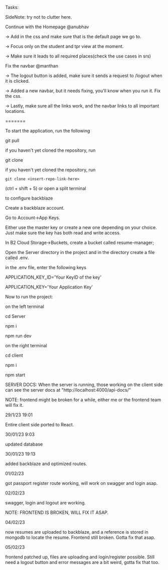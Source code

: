 Tasks:

SideNote: try not to clutter here.

Continue with the Homepage @anubhav


-> Add in the css and make sure that is the default page we go to.

-> Focus only on the student and tpr view at the moment.

-> Make sure it leads to all required places(check the use cases in srs)


Fix the navbar @manthan


-> The logout button is added, make sure it sends a request to /logout when it is clicked.

-> Added a new navbar, but it needs fixing, you'll know when you run it. Fix the css.

-> Lastly, make sure all the links work, and the navbar links to all important locations.

=======

To start the application, run the following

git pull

if you haven't yet cloned the repository, run

git clone <insert-repo-link-here>

if you haven't yet cloned the repository, run

`git clone <insert-repo-link-here>`

(ctrl + shift + 5) or open a split terminal

to configure backblaze

Create a backblaze account.

Go to Account->App Keys.

Either use the master key or create a new one depending on your choice. Just make sure the key has both read and write access.

In B2 Cloud Storage->Buckets, create a bucket called resume-manager;

Open the Server directory in the project and in the directory create a file called .env.

in the .env file, enter the following keys

APPLICATION_KEY_ID='Your KeyID of the key'

APPLICATION_KEY='Your Application Key'

Now to run the project:

on the left terminal

cd Server

npm i

npm run dev

on the right terminal

cd client

npm i

npm start

SERVER DOCS: When the server is running, those working on the client side can see the server docs at "http://localhost:4000/api-docs/"

NOTE: frontend might be broken for a while, either me or the frontend team will fix it.

29/1/23 19:01

Entire client side ported to React.

30/01/23 9:03

updated database

30/01/23 19:13

added backblaze and optimized routes.

01/02/23

got passport register route working, will work on swagger and login asap.

02/02/23

swagger, login and logout are working.

NOTE: FRONTEND IS BROKEN, WILL FIX IT ASAP.

04/02/23

now resumes are uploaded to backblaze, and a reference is stored in mongodb to locate the resume. Frontend still broken. Gotta fix that asap.

05/02/23

frontend patched up, files are uploading and login/register possible. Still need a logout button and error messages are a bit weird, gotta fix that too.
